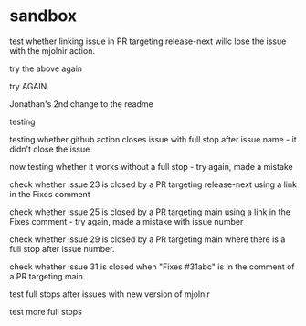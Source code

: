 # sandbox

test whether linking issue in PR targeting release-next willc lose the issue with the mjolnir action.

try the above again

try AGAIN

Jonathan's 2nd change to the readme

testing

testing whether github action closes issue with full stop after issue name - it didn't close the issue

now testing whether it works without a full stop - try again, made a mistake

check whether issue 23 is closed by a PR targeting release-next using a link in the Fixes comment

check whether issue 25 is closed by a PR targeting main using a link in the Fixes comment - try again, made a mistake with issue number

check whether issue 29 is closed by a PR targeting main where there is a full stop after issue number.

check whether issue 31 is closed when "Fixes #31abc" is in the comment of a PR targeting main.

test full stops after issues with new version of mjolnir

test more full stops
